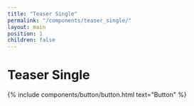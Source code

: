 ```yaml
---
title: "Teaser Single"
permalink: "/components/teaser_single/"
layout: main
position: 1
children: false
---
```


<h1>Teaser Single</h1>
{% include components/button/button.html text="Button" %}